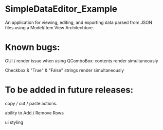 # SimpleDataEditor_Example
An application for viewing, editing, and exporting data parsed from JSON files using a Model/Item View Architechture.

# Known bugs:
GUI / render issue when using QComboBox: contents render simultaneously
 
Checkbox & "True" & "False" strings render simultaneously

 
# To be added in future releases:

copy / cut / paste actions.

ability to Add / Remove Rows

ui styling

